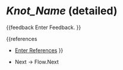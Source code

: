 # _Knot_Name_ (detailed)

{{feedback
Enter Feedback.
}}

{{references
* [Enter References](References)
}}

* Next -> Flow.Next